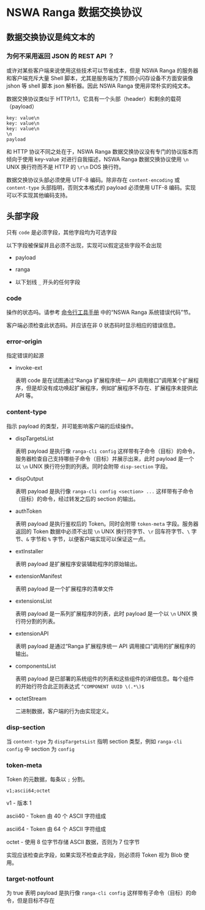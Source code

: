 # NSWA Ranga 数据交换协议

## 数据交换协议是纯文本的

### 为何不采用返回 JSON 的 REST API ？

或许对某些客户端来说使用这些技术可以节省成本，但是 NSWA Ranga 的服务器和客户端充斥大量 Shell 脚本，尤其是服务端为了照顾小闪存设备不方面安装像 jshon 等 shell 脚本 json 解析器。因此 NSWA Ranga 使用非常朴实的纯文本。

数据交换协议类似于 HTTP/1.1，它具有一个头部（header）和剩余的载荷（payload）

```
key: value\n
key: value\n
key: value\n
\n
payload
```

和 HTTP 协议不同之处在于，NSWA Ranga 数据交换协议没有专门的协议版本而倾向于使用 key-value 对进行自我描述，NSWA Ranga 数据交换协议使用 `\n` UNIX 换行符而不是 HTTP 的 `\r\n` DOS 换行符。

数据交换协议头部必须使用 UTF-8 编码。除非存在 `content-encoding` 或 `content-type` 头部指明，否则文本格式的 payload 必须使用 UTF-8 编码。实现可以不实现其他编码支持。

## 头部字段

只有 `code` 是必须字段，其他字段均为可选字段

以下字段被保留并且必须不出现，实现可以假定这些字段不会出现

- payload

- ranga

- 以下划线 `_` 开头的任何字段

### code

操作的状态吗。请参考 [命令行工具手册](intro-cmdline.html) 中的“NSWA Ranga 系统错误代码”节。

客户端必须检查此状态码。并应该在非 0 状态码时显示相应的错误信息。

### error-origin

指定错误的起源

- invoke-ext

	表明 code 是在试图通过“Ranga 扩展程序统一 API 调用接口”调用某个扩展程序，但是却没有成功唤起扩展程序，例如扩展程序不存在、扩展程序未提供此 API 等。

### content-type

指示 payload 的类型，并可能影响客户端的后续操作。

- dispTargetsList

	表明 payload 是执行像 `ranga-cli config` 这样带有子命令（目标）的命令，服务器检查自己支持哪些子命令（目标）并展示出来，此时 payload 是一个以 `\n` UNIX 换行符分割的列表。同时会附带 `disp-section` 字段。

- dispOutput

	表明 payload 是执行像 `ranga-cli config <section> ...` 这样带有子命令（目标）的命令，经过转发之后的 section 的输出。

- authToken

	表明 payload 是执行鉴权后的 Token。同时会附带 `token-meta` 字段。服务器返回的 Token 数据中必须不出现 `\n` UNIX 换行符字节、`\r` 回车符字节、`\` 字节、`&` 字节和 `%` 字节，以便客户端实现可以保证这一点。

- extInstaller

	表明 payload 是扩展程序安装辅助程序的原始输出。

- extensionManifest

	表明 payload 是一个扩展程序的清单文件

- extensionsList

	表明 payload 是一系列扩展程序的列表，此时 payload 是一个以 `\n` UNIX 换行符分割的列表。

- extensionAPI

	表明 payload 是通过“Ranga 扩展程序统一 API 调用接口”调用的扩展程序的输出。

- componentsList

	表明 payload 是已部署的系统组件的列表和这些组件的详细信息。每个组件的开始行符合此正则表达式 `^COMPONENT UUID \(.*\)$`

- octetStream

	二进制数据，客户端的行为由实现定义。

### disp-section

当 `content-type` 为 `dispTargetsList` 指明 section 类型，例如 `ranga-cli config` 中 section 为 `config`

### token-meta

Token 的元数据，每条以 `;` 分割。

```
v1;ascii64;octet
```

v1 - 版本 1

ascii40 - Token 由 40 个 ASCII 字符组成

ascii64 - Token 由 64 个 ASCII 字符组成

octet - 使用 8 位字节存储 ASCII 数据，否则为 7 位字节

实现应该检查此字段，如果实现不检查此字段，则必须将 Token 视为 Blob 使用。

### target-notfount

为 true 表明 payload 是执行像 `ranga-cli config` 这样带有子命令（目标）的命令，但是目标不存在
